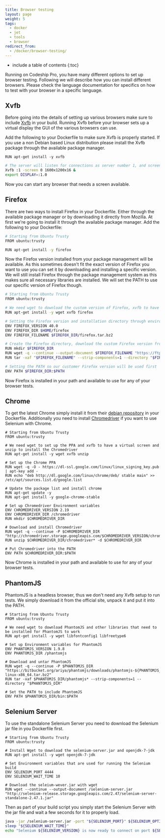 ```yaml
---
title: Browser testing
layout: page
weight: 5
tags:
  - docker
  - jet
  - tools
  - browser
redirect_from:
  - /docker/browser-testing/
---
```


* include a table of contents
{:toc}

Running on Codeship Pro, you have many different options to set up browser testing. Following we will describe how you can install different browsers. Please check the language documentation for specifics on how to test with your browser in a specific language.

## Xvfb
Before going into the details of setting up various browsers make sure to include [Xvfb](https://en.wikipedia.org/wiki/Xvfb) in your build. Running Xvfb before your browser sets up a virtual display the GUI of the various browsers can use.

Add the following to your Dockerfile to make sure Xvfb is properly started. If you use a non Debian based Linux distribution please install the Xvfb package through the available package manager.

```
RUN apt-get install -y xvfb
```

```bash
# The server will listen for connections as server number 1, and screen 0 will be depth 16 1600x1200.
Xvfb :1 -screen 0 1600x1200x16 &
export DISPLAY=:1.0
```

Now you can start any browser that needs a screen available.

## Firefox

There are two ways to install Firefox in your Dockerfile. Either through the available package manager or by downloading it directly from Mozilla. At first we're going to install it through the available package manager. Add the following to your Dockerfile:

```bash
# Starting from Ubuntu Trusty
FROM ubuntu:trusty

RUN apt-get install -y firefox
```

Now the Firefox version installed from your package management will be available. As this sometimes doesn't fit the exact version of Firefox you want to use you can set it by downloading and installing a specific version. We will still install Firefox through the package management system as this makes sure all necessary libraries are installed. We will set the PATH to use our specific version of Firefox though.

```bash
# Starting from Ubuntu Trusty
FROM ubuntu:trusty

# We need wget to download the custom version of Firefox, xvfb to have a virtual screen and Firefox so all necessary libraries are installed.
RUN apt-get install -y wget xvfb firefox

# Setting the Firefox version and installation directory through environment variables.
ENV FIREFOX_VERSION 40.0
ENV FIREFOX_DIR $HOME/firefox
ENV FIREFOX_FILENAME $FIREFOX_DIR/firefox.tar.bz2

# Create the Firefox directory, download the custom Firefox version from Mozilla and untar it.
RUN mkdir $FIREFOX_DIR
RUN wget -q --continue --output-document $FIREFOX_FILENAME "https://ftp.mozilla.org/pub/mozilla.org/firefox/releases/${FIREFOX_VERSION}/linux-x86_64/en-US/firefox-${FIREFOX_VERSION}.tar.bz2"
RUN tar -xaf "$FIREFOX_FILENAME" --strip-components=1 --directory "$FIREFOX_DIR"

# Setting the PATH so our customer Firefox version will be used first
ENV PATH $FIREFOX_DIR:$PATH
```

Now Firefox is installed in your path and available to use for any of your browser tests.

## Chrome

To get the latest Chrome simply install it from their [debian repository](http://www.ubuntuupdates.org/ppa/google_chrome) in your Dockerfile. Additionally you need to install [Chromedriver](https://sites.google.com/a/chromium.org/chromedriver/downloads) if you want to use Selenium with Chrome.

```
# Starting from Ubuntu Trusty
FROM ubuntu:trusty

# We need wget to set up the PPA and xvfb to have a virtual screen and unzip to install the Chromedriver
RUN apt-get install -y wget xvfb unzip

# Set up the Chrome PPA
RUN wget -q -O - https://dl-ssl.google.com/linux/linux_signing_key.pub | apt-key add -
RUN echo "deb http://dl.google.com/linux/chrome/deb/ stable main" >> /etc/apt/sources.list.d/google.list

# Update the package list and install chrome
RUN apt-get update -y
RUN apt-get install -y google-chrome-stable

# Set up Chromedriver Environment variables
ENV CHROMEDRIVER_VERSION 2.19
ENV CHROMEDRIVER_DIR /chromedriver
RUN mkdir $CHROMEDRIVER_DIR

# Download and install Chromedriver
RUN wget -q --continue -P $CHROMEDRIVER_DIR "http://chromedriver.storage.googleapis.com/$CHROMEDRIVER_VERSION/chromedriver_linux64.zip"
RUN unzip $CHROMEDRIVER_DIR/chromedriver* -d $CHROMEDRIVER_DIR

# Put Chromedriver into the PATH
ENV PATH $CHROMEDRIVER_DIR:$PATH
```

Now Chrome is installed in your path and available to use for any of your browser tests.

## PhantomJS

PhantomJS is a headless browser, thus we don't need any Xvfb setup to run tests. We simply download it from the official site, unpack it and put it into the PATH.

```
# Starting from Ubuntu Trusty
FROM ubuntu:trusty

# We need wget to download PhantomJS and other libraries that need to be installed for PhantomJS to work
RUN apt-get install -y wget libfontconfig1 libfreetype6

# Set up Environment variables for PhantomJS
ENV PHANTOMJS_VERSION 1.9.8
ENV PHANTOMJS_DIR /phantomjs

# Download and untar PhantomJS
RUN wget -q --continue -P $PHANTOMJS_DIR "https://bitbucket.org/ariya/phantomjs/downloads/phantomjs-${PHANTOMJS_VERSION}-linux-x86_64.tar.bz2"
RUN tar -xaf $PHANTOMJS_DIR/phantomjs* --strip-components=1 --directory "$PHANTOMJS_DIR"

# Set the PATH to include PhantomJS
ENV PATH $PHANTOMJS_DIR/bin:$PATH
```

## Selenium Server

To use the standalone Selenium Server you need to download the Selenium jar file in you Dockerfile first.

```
# Starting from Ubuntu Trusty
FROM ubuntu:trusty

# Install Wget to download the selenium-server.jar and openjdk-7-jdk
RUN apt-get install -y wget openjdk-7-jdk

# Set Environment variables that are used for running the Selenium build
ENV SELENIUM_PORT 4444
ENV SELENIUM_WAIT_TIME 10

# Download the seleium-wever.jar with wget
RUN wget --continue --output-document /selenium-server.jar "http://selenium-release.storage.googleapis.com/2.47/selenium-server-standalone-2.47.1.jar"
```

Then as part of your build script you simply start the Selenium Server with the jar file and wait a few seconds for it to properly load.

```bash
java -jar /selenium-server.jar -port "${SELENIUM_PORT}" ${SELENIUM_OPTIONS} 2>&1 &
sleep "${SELENIUM_WAIT_TIME}"
echo "Selenium ${SELENIUM_VERSION} is now ready to connect on port ${SELENIUM_PORT}..."
```
